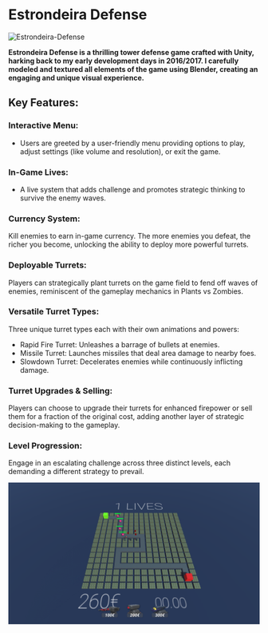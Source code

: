 # **Estrondeira Defense**
![Estrondeira-Defense](https://socialify.git.ci/bakill3/C-PC-Game---Estrondeira-Defense/image?language=1&name=1&owner=1&pattern=Formal%20Invitation&stargazers=1&theme=Light)

**Estrondeira Defense is a thrilling tower defense game crafted with Unity, harking back to my early development days in 2016/2017. I carefully modeled and textured all elements of the game using Blender, creating an engaging and unique visual experience.**

## **Key Features:**

### **Interactive Menu:**
  - Users are greeted by a user-friendly menu providing options to play, adjust settings (like volume and resolution), or exit the game.

### **In-Game Lives:**
  - A live system that adds challenge and promotes strategic thinking to survive the enemy waves.

### **Currency System:**
Kill enemies to earn in-game currency. The more enemies you defeat, the richer you become, unlocking the ability to deploy more powerful turrets.

### **Deployable Turrets:**
Players can strategically plant turrets on the game field to fend off waves of enemies, reminiscent of the gameplay mechanics in Plants vs Zombies. 

### **Versatile Turret Types:**
Three unique turret types each with their own animations and powers:
- Rapid Fire Turret: Unleashes a barrage of bullets at enemies.
- Missile Turret: Launches missiles that deal area damage to nearby foes.
- Slowdown Turret: Decelerates enemies while continuously inflicting damage.

### **Turret Upgrades & Selling:**
Players can choose to upgrade their turrets for enhanced firepower or sell them for a fraction of the original cost, adding another layer of strategic decision-making to the gameplay.

### **Level Progression:**
Engage in an escalating challenge across three distinct levels, each demanding a different strategy to prevail.

![Game Image](https://github.com/bakill3/C-PC-Game---Estrondeira-Defense/blob/master/imagem.png)
